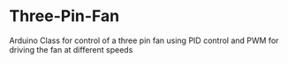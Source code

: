 # Three-Pin-Fan
Arduino Class for control of a three pin fan using PID control and PWM for driving the fan at different speeds
